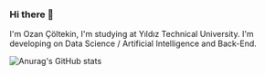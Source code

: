 ### Hi there 👋

I'm Ozan Çöltekin, I'm studying at Yıldız Technical University. I'm developing on Data Science / Artificial Intelligence and Back-End.

![Anurag's GitHub stats](https://github-readme-stats.vercel.app/api?username=OzanColtekin&show_icons=true&theme=tokyonight&hide=prs,contribs)
<!--
**OzanColtekin/OzanColtekin** is a ✨ _special_ ✨ repository because its `README.md` (this file) appears on your GitHub profile.

Here are some ideas to get you started:

- 🔭 I’m currently working on ...
- 🌱 I’m currently learning ...
- 👯 I’m looking to collaborate on ...
- 🤔 I’m looking for help with ...
- 💬 Ask me about ...
- 📫 How to reach me: ...
- 😄 Pronouns: ...
- ⚡ Fun fact: ...
-->
